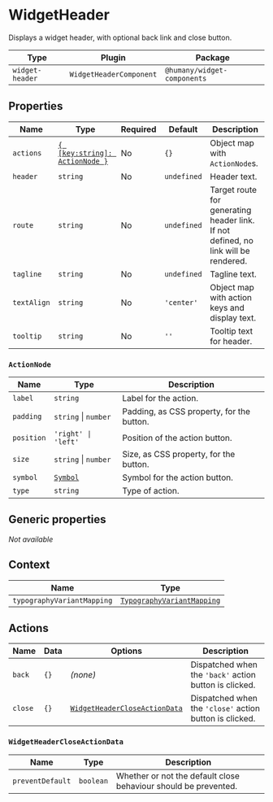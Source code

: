 # WidgetHeader

Displays a widget header, with optional back link and close button.

| Type            | Plugin                  | Package                     |
| --------------- | ----------------------- | --------------------------- |
| `widget-header` | `WidgetHeaderComponent` | `@humany/widget-components` |

## Properties

| Name        | Type                                          | Required | Default     | Description                                                                        |
| ----------- | --------------------------------------------- | -------- | ----------- | ---------------------------------------------------------------------------------- |
| `actions`   | [`{ [key:string]: ActionNode }`](#actionnode) | No       | `{}`        | Object map with `ActionNode`s.                                                     |
| `header`    | `string`                                      | No       | `undefined` | Header text.                                                                       |
| `route`     | `string`                                      | No       | `undefined` | Target route for generating header link. If not defined, no link will be rendered. |
| `tagline`   | `string`                                      | No       | `undefined` | Tagline text.                                                                      |
| `textAlign` | `string`                                      | No       | `'center'`  | Object map with action keys and display text.                                      |
| `tooltip`   | `string`                                      | No       | `''`        | Tooltip text for header.                                                           |

### `ActionNode`

| Name       | Type                                                       | Description                               |
| ---------- | ---------------------------------------------------------- | ----------------------------------------- |
| `label`    | `string`                                                   | Label for the action.                     |
| `padding`  | `string` \| `number`                                       | Padding, as CSS property, for the button. |
| `position` | `'right' \| 'left'`                                        | Position of the action button.            |
| `size`     | `string` \| `number`                                       | Size, as CSS property, for the button.    |
| `symbol`   | [`Symbol`](/component-reference/generic-properties#symbol) | Symbol for the action button.             |
| `type`     | `string`                                                   | Type of action.                           |

## Generic properties

_Not available_

## Context

| Name                       | Type                                                                                           |
| -------------------------- | ---------------------------------------------------------------------------------------------- |
| `typographyVariantMapping` | [`TypographyVariantMapping`](/component-reference/context-properties#typographyvariantmapping) |

## Actions

| Name    | Data | Options                                                       | Description                                             |
| ------- | ---- | ------------------------------------------------------------- | ------------------------------------------------------- |
| `back`  | `{}` | _(none)_                                                      | Dispatched when the `'back'` action button is clicked.  |
| `close` | `{}` | [`WidgetHeaderCloseActionData`](#widgetheadercloseactiondata) | Dispatched when the `'close'` action button is clicked. |

### `WidgetHeaderCloseActionData`

| Name             | Type      | Description                                                     |
| ---------------- | --------- | --------------------------------------------------------------- |
| `preventDefault` | `boolean` | Whether or not the default close behaviour should be prevented. |
